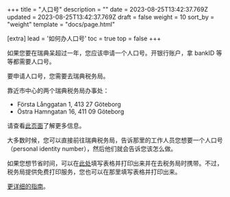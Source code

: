 +++
title = "人口号"
description = ""
date = 2023-08-25T13:42:37.769Z
updated = 2023-08-25T13:42:37.769Z
draft = false
weight = 10
sort_by = "weight"
template = "docs/page.html"

[extra]
lead = '如何办人口号'
toc = true
top = false
+++

如果您要在瑞典呆超过一年，您应该申请一个人口号。开银行账户，拿 bankID 等等都需要人口号。

要申请人口号，您需要去瑞典税务局。

靠近市中心的两个瑞典税务局办事处：

- Första Långgatan 1, 413 27 Göteborg
- Östra Hamngatan 16, 411 09 Göteborg

请查看[此页面](https://www.skatteverket.se/servicelankar/otherlanguages/inenglishengelska/individualsandemployees/livinginsweden/idcard.4.7be5268414bea064694c420.html)了解更多信息。

大多数时候，您可以直接前往瑞典税务局，告诉那里的工作人员您想要一个人口号（personal identity number），然后他们就会告诉您该怎么做。

如果您想节省时间，可以在[此处](https://www7.skatteverket.se/portal/flytta-till-sverige-anmalan/bakgrund)填写表格并打印出来并在去税务局时携带。不过，税务局提供免费打印服务，您也可以在那里填写表格并打印出来。

[更详细的指南](https://studyinsweden.se/blogs/2018/10/24/application-swedish-personal-number-and-id-eu-citizens/)。
